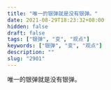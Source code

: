 ```yaml
---
title: "唯一的银弹就是没有银弹。"
date: 2021-08-29T18:23:32+08:00
hidden: false
draft: false
tags: ["银弹", "变", "观点"]
keywords: ["银弹", "变", "观点"]
description: ""
slug: "2901"
---
```


唯一的银弹就是没有银弹。